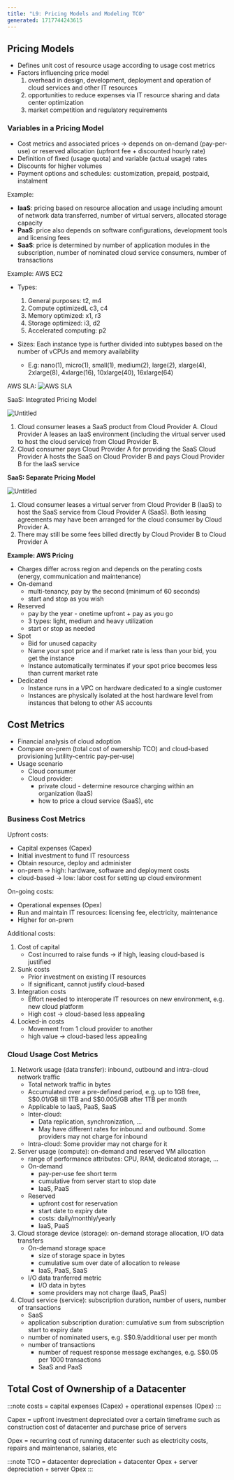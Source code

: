 ```yaml
---
title: "L9: Pricing Models and Modeling TCO"
generated: 1717744243615
---
```


## Pricing Models

- Defines unit cost of resource usage according to usage cost metrics
- Factors influencing price model
  1. overhead in design, development, deployment and operation of cloud services and other IT resources
  2. opportunities to reduce expenses via IT resource sharing and data center optimization
  3. market competition and regulatory requirements

### Variables in a Pricing Model

- Cost metrics and associated prices → depends on on-demand (pay-per-use) or reserved allocation (upfront fee + discounted hourly rate)
- Definition of fixed (usage quota) and variable (actual usage) rates
- Discounts for higher volumes
- Payment options and schedules: customization, prepaid, postpaid, instalment

Example:

- **IaaS**: pricing based on resource allocation and usage including amount of network data transferred, number of virtual servers, allocated storage capacity
- **PaaS**: price also depends on software configurations, development tools and licensing fees
- **SaaS**: price is determined by number of application modules in the subscription, number of nominated cloud service consumers, number of transactions

Example: AWS EC2

- Types:

  1. General purposes: t2, m4
  2. Compute optimizedL c3, c4
  3. Memory optimized: x1, r3
  4. Storage optimized: i3, d2
  5. Accelerated computing: p2

- Sizes: Each instance type is further divided into subtypes based on the number of vCPUs and memory availability
  - E.g: nano(1), micro(1), small(1), medium(2), large(2), xlarge(4), 2xlarge(8), 4xlarge(16), 10xlarge(40), 16xlarge(64)

AWS SLA:
![AWS SLA](./l9-pricing-models-and-modeling-tco/untitled.png)

SaaS: Integrated Pricing Model

![Untitled](./l9-pricing-models-and-modeling-tco/untitled-1.png)

1. Cloud consumer leases a SaaS product from Cloud Provider A. Cloud Provider A leases an IaaS environment (including the virtual server used to host the cloud service) from Cloud Provider B.
2. Cloud consumer pays Cloud Provider A for providing the SaaS Cloud Provider A hosts the SaaS on Cloud Provider B and pays Cloud Provider B for the IaaS service

**SaaS: Separate Pricing Model**

![Untitled](./l9-pricing-models-and-modeling-tco/untitled-2.png)

1. Cloud consumer leases a virtual server from Cloud Provider B (IaaS) to host the SaaS service from Cloud Provider A (SaaS). Both leasing agreements may have been arranged for the cloud consumer by Cloud Provider A.
2. There may still be some fees billed directly by Cloud Provider B to Cloud Provider A

**Example: AWS Pricing**

- Charges differ across region and depends on the perating costs (energy, communication and maintenance)
- On-demand
  - multi-tenancy, pay by the second (minimum of 60 seconds)
  - start and stop as you wish
- Reserved
  - pay by the year - onetime upfront + pay as you go
  - 3 types: light, medium and heavy utilization
  - start or stop as needed
- Spot
  - Bid for unused capacity
  - Name your spot price and if market rate is less than your bid, you get the instance
  - Instance automatically terminates if your spot price becomes less than current market rate
- Dedicated
  - Instance runs in a VPC on hardware dedicated to a single customer
  - Instances are physically isolated at the host hardware level from instances that belong to other AS accounts

## Cost Metrics

- Financial analysis of cloud adoption
- Compare on-prem (total cost of ownership TCO) and cloud-based provisioning )utility-centric pay-per-use)
- Usage scenario
  - Cloud consumer
  - Cloud provider:
    - private cloud - determine resource charging within an organization (IaaS)
    - how to price a cloud service (SaaS), etc

### Business Cost Metrics

Upfront costs:

- Capital expenses (Capex)
- Initial investment to fund IT resourcess
- Obtain resource, deploy and administer
- on-prem → high: hardware, software and deployment costs
- cloud-based → low: labor cost for setting up cloud environment

On-going costs:

- Operational expenses (Opex)
- Run and maintain IT resources: licensing fee, electricity, maintenance
- Higher for on-prem

Additional costs:

1. Cost of capital
   - Cost incurred to raise funds → if high, leasing cloud-based is justified
2. Sunk costs
   - Prior investment on existing IT resources
   - If significant, cannot justify cloud-based
3. Integration costs
   - Effort needed to interoperate IT resources on new environment, e.g. new cloud platform
   - High cost → cloud-based less appealing
4. Locked-in costs
   - Movement from 1 cloud provider to another
   - high value → cloud-based less appealing

### Cloud Usage Cost Metrics

1. Network usage (data transfer): inbound, outbound and intra-cloud network traffic
   - Total network traffic in bytes
   - Accumulated over a pre-defined period, e.g. up to 1GB free, S\$0.01/GB till 1TB and S\$0.005/GB after 1TB per month
   - Applicable to IaaS, PaaS, SaaS
   - Inter-cloud:
     - Data replication, synchronization, …
     - May have different rates for inbound and outbound. Some providers may not charge for inbound
   - Intra-cloud: Some provider may not charge for it
2. Server usage (compute): on-demand and reserved VM allocation
   - range of performance attributes: CPU, RAM, dedicated storage, …
   - On-demand
     - pay-per-use fee short term
     - cumulative from server start to stop date
     - IaaS, PaaS
   - Reserved
     - upfront cost for reservation
     - start date to expiry date
     - costs: daily/monthly/yearly
     - IaaS, PaaS
3. Cloud storage device (storage): on-demand storage allocation, I/O data transfers
   - On-demand storage space
     - size of storage space in bytes
     - cumulative sum over date of allocation to release
     - IaaS, PaaS, SaaS
   - I/O data tranferred metric
     - I/O data in bytes
     - some providers may not charge (IaaS, PaaS)
4. Cloud service (service): subscription duration, number of users, number of transactions
   - SaaS
   - application subscription duration: cumulative sum from subscription start to expiry date
   - number of nominated users, e.g. S\$0.9/additional user per month
   - number of transactions
     - number of request response message exchanges, e.g. S\$0.05 per 1000 transactions
     - SaaS and PaaS

## Total Cost of Ownership of a Datacenter

:::note
costs = capital expenses (Capex) + operational expenses (Opex)
:::

Capex = upfront investment depreciated over a certain timeframe such as construction cost of datacenter and purchase price of servers

Opex = recurring cost of running datacenter such as electricity costs, repairs and maintenance, salaries, etc

:::note
TCO = datacenter depreciation + datacenter Opex + server depreciation + server Opex
:::
